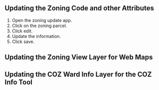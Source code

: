## Updating the Zoning Code and other Attributes

1. Open the zoning update app.
2. Click on the zoning parcel.
3. Click edit.
4. Update the information.
5. Click save.

## Updating the Zoning View Layer for Web Maps


## Updating the COZ Ward Info Layer for the COZ Info Tool

